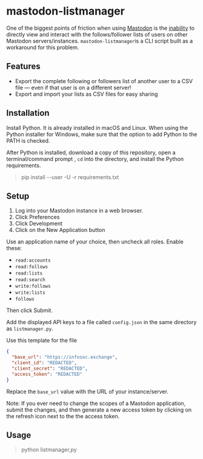 # mastodon-listmanager

One of the biggest points of friction when using [Mastodon][1] is the
[inability][2] to directly view and interact with the follows/follower lists of
users on other Mastodon servers/instances. `mastodon-listmanager`is a CLI
script built as a workaround for this problem.

## Features

- Export the complete following or followers list of another user to a CSV
  file — even if that user is on a different server!
- Export and import your lists as CSV files for easy sharing

## Installation

Install Python. It is already installed in macOS and Linux. When using the
Python installer for Windows, make sure that the option to add Python to the
PATH is checked.

After Python is installed, download a copy of this repository, open a
terminal/command prompt , `cd` into the directory, and install the Python
requirements.

> pip install --user -U -r requirements.txt

## Setup

1. Log into your Mastodon instance in a web browser.
2. Click Preferences
3. Click Development
4. Click on the New Application button

Use an application name of your choice, then uncheck all roles. Enable these:

- `read:accounts`
- `read:follows`
- `read:lists`
- `read:search`
- `write:follows`
- `write:lists`
- `follows`

Then click Submit.

Add the displayed API keys to a file called `config.json` in the same
directory as `listmanager.py`.

Use this template for the file

```json
{
  "base_url": "https://infosec.exchange",
  "client_id": "REDACTED",
  "client_secret": "REDACTED",
  "access_token": "REDACTED"
}
```

Replace the `base_url` value with the URL of your instance/server.

Note: If you ever need to change the scopes of a Mastodon application, submit
the changes, and then generate a new access token by clicking on the
refresh icon next to the the access token.

## Usage

> python listmanager,py

[1]: https://github.com/mastodon/mastodon
[2]: https://github.com/mastodon/mastodon/issues/19880
